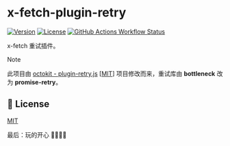 # x-fetch-plugin-retry

[![Version](https://img.shields.io/npm/v/@xiaohuohumax/x-fetch-plugin-retry.svg?sanitize=true)](https://www.npmjs.com/package/@xiaohuohumax/x-fetch-plugin-retry)
[![License](https://img.shields.io/npm/l/@xiaohuohumax/x-fetch-plugin-retry.svg?sanitize=true)](https://www.npmjs.com/package/@xiaohuohumax/x-fetch-plugin-retry)
[![GitHub Actions Workflow Status](https://img.shields.io/github/actions/workflow/status/xiaohuohumax/x-fetch/release-publish.yaml)](https://github.com/xiaohuohumax/x-fetch/actions/workflows/release-publish.yaml)

x-fetch 重试插件。

> [!NOTE]
> 此项目由 [octokit - plugin-retry.js](https://github.com/octokit/plugin-retry.js) [[MIT](https://github.com/xiaohuohumax/x-fetch/blob/main/licenses/octokit.js/LICENSE)] 项目修改而来，重试库由 **bottleneck** 改为 **promise-retry**。

## 📄 License

[MIT](LICENSE)

最后：玩的开心 🎉🎉🎉🎉
